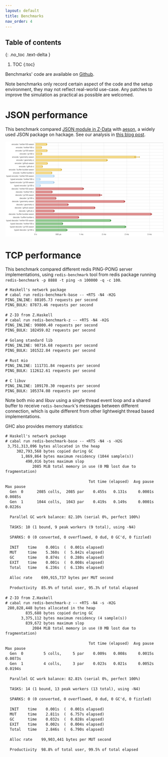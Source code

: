 ```yaml
---
layout: default
title: Benchmarks
nav_order: 4
---
```


## Table of contents
{: .no_toc .text-delta }

1. TOC
{:toc}

Benchmarks' code are available on [Github](https://github.com/ZHaskell/benchmarks).

Note benchmarks only record certain aspect of the code and the setup environment, they may not reflect real-world use-case. Any patches to improve the simulation as practical as possible are welcomed.

# JSON performance

This benchmark compared [JSON module in Z-Data](https://hackage.haskell.org/package/Z-Data/docs/Z-Data-JSON.html) with [aeson](https://hackage.haskell.org/package/aeson), a widely used JSON package on hackage. See our analysis in [this blog post](/docs/performance/2021/02/01/High-performance-JSON-codec.html).

![bench-result](https://github.com/ZHaskell/benchmarks/blob/master/json-benchmark/json-benchmark-result.png?raw=true)

# TCP performance

This benchmark compared different redis PING-PONG server implementations, using `redis-benchmark` tool from redis package running `redis-benchmark -p 8888 -t ping -n 100000 -q -c 100`.

```
# Haskell's network package
# cabal run redis-benchmark-base -- +RTS -N4 -H2G
PING_INLINE: 88105.73 requests per second
PING_BULK: 87873.46 requests per second

# Z-IO from Z.Haskell
# cabal run redis-benchmark-z -- +RTS -N4 -H2G
PING_INLINE: 99800.40 requests per second
PING_BULK: 102459.02 requests per second

# Golang standard lib
PING_INLINE: 98716.68 requests per second
PING_BULK: 101522.84 requests per second

# Rust mio
PING_INLINE: 111731.84 requests per second
PING_BULK: 112612.61 requests per second

# C libuv
PING_INLINE: 109170.30 requests per second
PING_BULK: 105374.08 requests per second
```

Note both mio and libuv using a single thread event loop and a shared buffer to receive `redis-benchmark`'s messages between different connection, which is quite different from other lightweight thread based implementations.

GHC also provides memory statistics:

```
# Haskell's network package
# cabal run redis-benchmark-base -- +RTS -N4 -s -H2G
 3,751,313,096 bytes allocated in the heap
     302,793,568 bytes copied during GC
       1,869,864 bytes maximum residency (1044 sample(s))
         490,016 bytes maximum slop
            2085 MiB total memory in use (0 MB lost due to fragmentation)

                                     Tot time (elapsed)  Avg pause  Max pause
  Gen  0      2085 colls,  2085 par    0.455s   0.131s     0.0001s    0.0085s
  Gen  1      1044 colls,  1043 par    0.419s   0.149s     0.0001s    0.0226s

  Parallel GC work balance: 82.10% (serial 0%, perfect 100%)

  TASKS: 10 (1 bound, 9 peak workers (9 total), using -N4)

  SPARKS: 0 (0 converted, 0 overflowed, 0 dud, 0 GC'd, 0 fizzled)

  INIT    time    0.001s  (  0.001s elapsed)
  MUT     time    5.360s  (  5.842s elapsed)
  GC      time    0.874s  (  0.280s elapsed)
  EXIT    time    0.001s  (  0.008s elapsed)
  Total   time    6.236s  (  6.130s elapsed)

  Alloc rate    699,915,737 bytes per MUT second

  Productivity  85.9% of total user, 95.3% of total elapsed

# Z-IO from Z.Haskell
# cabal run redis-benchmark-z -- +RTS -N4 -s -H2G
 280,828,448 bytes allocated in the heap
         835,688 bytes copied during GC
       3,375,112 bytes maximum residency (4 sample(s))
         839,672 bytes maximum slop
            2084 MiB total memory in use (0 MB lost due to fragmentation)

                                     Tot time (elapsed)  Avg pause  Max pause
  Gen  0         5 colls,     5 par    0.009s   0.008s     0.0015s    0.0073s
  Gen  1         4 colls,     3 par    0.023s   0.021s     0.0052s    0.0194s

  Parallel GC work balance: 82.81% (serial 0%, perfect 100%)

  TASKS: 14 (1 bound, 13 peak workers (13 total), using -N4)

  SPARKS: 0 (0 converted, 0 overflowed, 0 dud, 0 GC'd, 0 fizzled)

  INIT    time    0.001s  (  0.001s elapsed)
  MUT     time    2.811s  (  6.757s elapsed)
  GC      time    0.032s  (  0.028s elapsed)
  EXIT    time    0.002s  (  0.004s elapsed)
  Total   time    2.846s  (  6.790s elapsed)

  Alloc rate    99,903,441 bytes per MUT second

  Productivity  98.8% of total user, 99.5% of total elapsed
```
